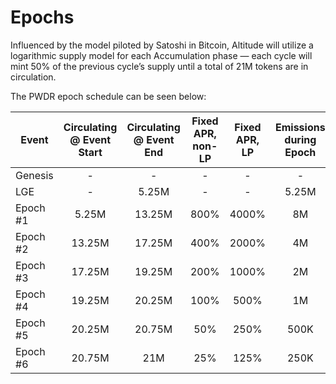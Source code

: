 # Epochs

Influenced by the model piloted by Satoshi in Bitcoin, Altitude will utilize a logarithmic supply model for each Accumulation phase — each cycle will mint 50% of the previous cycle’s supply until a total of 21M tokens are in circulation. 

The PWDR epoch schedule can be seen below:

| Event    |         Circulating @ Event Start        | Circulating @ Event End | Fixed APR, non-LP | Fixed APR, LP | Emissions during Epoch | Emissions Remaining | % Minted, during Epoch | % Minted, to-date |
|----------|:----------------------------------------:|:-----------------------:|:-----------------:|:-------------:|:----------------------:|:-------------------:|:----------------------:|:-----------------:|
|  Genesis | -                                        |            -            |         -         |       -       |            -           |         21M         |           0%           |         0%        |
|    LGE   |                     -                    |          5.25M          |         -         |       -       |          5.25M         |        15.75M       |           25%          |        25%        |
| Epoch #1 |                   5.25M                  |          13.25M         |        800%       |     4000%     |           8M           |        7.75M        |          38.1%         |       63.1%       |
| Epoch #2 |                  13.25M                  |          17.25M         |        400%       |     2000%     |           4M           |        3.75M        |         19.05%         |        75%        |
| Epoch #3 |                  17.25M                  |          19.25M         |        200%       |     1000%     |           2M           |        1.75M        |          9.52%         |       87.5%       |
| Epoch #4 |                  19.25M                  |          20.25M         |        100%       |      500%     |           1M           |         750K        |          4.76%         |       93.75%      |
| Epoch #5 |                  20.25M                  |          20.75M         |        50%        |      250%     |          500K          |         250K        |          2.38%         |       96.88%      |
| Epoch #6 |                  20.75M                  |           21M           |        25%        |      125%     |          250K          |          -          |          1.19%         |        100%       |
